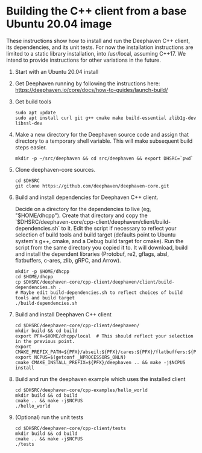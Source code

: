 # Building the C++ client from a base Ubuntu 20.04 image

These instructions show how to install and run the Deephaven C++ client, its dependencies,
and its unit tests. For now the installation instructions are limited to a static library
installation, into /usr/local, assuming C++17. We intend to provide instructions for other
variations in the future.

1. Start with an Ubuntu 20.04 install

2. Get Deephaven running by following the instructions here: https://deephaven.io/core/docs/how-to-guides/launch-build/

3. Get build tools
   ```
   sudo apt update
   sudo apt install curl git g++ cmake make build-essential zlib1g-dev libssl-dev
   ```
4. Make a new directory for the Deephaven source code and assign that directory
   to a temporary shell variable. This will make subsequent build steps easier.
   ```
   mkdir -p ~/src/deephaven && cd src/deephaven && export DHSRC=`pwd`
   ```
5. Clone deephaven-core sources.
   ```
   cd $DHSRC
   git clone https://github.com/deephaven/deephaven-core.git
   ```

6. Build and install dependencies for Deephaven C++ client.

   Decide on a directory for the dependencies to live (eg, "$HOME/dhcpp").
   Create that directory and copy the `$DHSRC/deephaven-core/cpp-client/deephaven/client/build-dependencies.sh`
   to it.  Edit the script if necessary to reflect your selection of build tools and build target
   (defaults point to Ubuntu system's g++, cmake, and a Debug build target for cmake).
   Run the script from the same directory you copied it to.
   It will download, build and install the dependent libraries
   (Protobuf, re2, gflags, absl, flatbuffers, c-ares, zlib, gRPC, and Arrow).


   ```
   mkdir -p $HOME/dhcpp
   cd $HOME/dhcpp
   cp $DHSRC/deephaven-core/cpp-client/deephaven/client/build-dependencies.sh .
   # Maybe edit build-dependencies.sh to reflect choices of build tools and build target
   ./build-dependencies.sh
   ```

7. Build and install Deephaven C++ client

   ```
   cd $DHSRC/deephaven-core/cpp-client/deephaven/
   mkdir build && cd build
   export PFX=$HOME/dhcpp/local  # This should reflect your selection in the previous point.
   export CMAKE_PREFIX_PATH=${PFX}/abseil:${PFX}/cares:${PFX}/flatbuffers:${PFX}/gflags:${PFX}/protobuf:${PFX}/re2:${PFX}/zlib:${PFX}/grpc:${PFX}/arrow:${PFX}/deephaven
   export NCPUS=$(getconf _NPROCESSORS_ONLN)
   cmake CMAKE_INSTALL_PREFIX=${PFX}/deephaven .. && make -j$NCPUS install
   ```

8. Build and run the deephaven example which uses the installed client

   ```
   cd $DHSRC/deephaven-core/cpp-examples/hello_world
   mkdir build && cd build
   cmake .. && make -j$NCPUS
   ./hello_world
   ```

9. (Optional) run the unit tests

    ```
    cd $DHSRC/deephaven-core/cpp-client/tests
    mkdir build && cd build
    cmake .. && make -j$NCPUS
    ./tests
    ```
